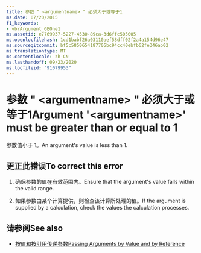 ```yaml
---
title: 参数 " <argumentname> " 必须大于或等于1
ms.date: 07/20/2015
f1_keywords:
- vbrArgument_GEOne1
ms.assetid: e7769937-5227-4530-89ca-3d6ffc505005
ms.openlocfilehash: 1cd1babf26a03110aef58dff02f2a4a154d96e47
ms.sourcegitcommit: bf5c5850654187705bc94cc40ebfb62fe346ab02
ms.translationtype: MT
ms.contentlocale: zh-CN
ms.lasthandoff: 09/23/2020
ms.locfileid: "91079953"
---
```

# <a name="argument-argumentname-must-be-greater-than-or-equal-to-1"></a><span data-ttu-id="191a4-102">参数 " \<argumentname> " 必须大于或等于1</span><span class="sxs-lookup"><span data-stu-id="191a4-102">Argument '\<argumentname>' must be greater than or equal to 1</span></span>

<span data-ttu-id="191a4-103">参数值小于 1。</span><span class="sxs-lookup"><span data-stu-id="191a4-103">An argument's value is less than 1.</span></span>  
  
## <a name="to-correct-this-error"></a><span data-ttu-id="191a4-104">更正此错误</span><span class="sxs-lookup"><span data-stu-id="191a4-104">To correct this error</span></span>  
  
1. <span data-ttu-id="191a4-105">确保参数的值在有效范围内。</span><span class="sxs-lookup"><span data-stu-id="191a4-105">Ensure that the argument's value falls within the valid range.</span></span>  
  
2. <span data-ttu-id="191a4-106">如果参数由某个计算提供，则检查该计算所处理的值。</span><span class="sxs-lookup"><span data-stu-id="191a4-106">If the argument is supplied by a calculation, check the values the calculation processes.</span></span>  
  
## <a name="see-also"></a><span data-ttu-id="191a4-107">请参阅</span><span class="sxs-lookup"><span data-stu-id="191a4-107">See also</span></span>

- [<span data-ttu-id="191a4-108">按值和按引用传递参数</span><span class="sxs-lookup"><span data-stu-id="191a4-108">Passing Arguments by Value and by Reference</span></span>](../programming-guide/language-features/procedures/passing-arguments-by-value-and-by-reference.md)

